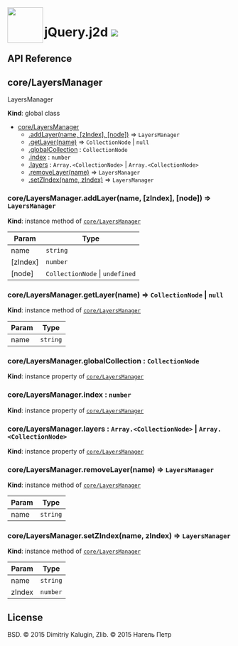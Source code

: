 <img src="https://github.com/fsggs/jquery.j2d/blob/0.2.0-dev/src/img/logo.png?raw=true" align="left" width="80"/>
<h1 align="left">jQuery.j2d <a href="https://www.versioneye.com/user/projects/56afa5f63d82b9003761dfc8">
    <img src="https://www.versioneye.com/user/projects/56afa5f63d82b9003761dfc8/badge.svg?style=flat"/></a></h1>


## API Reference

<a name="core/LayersManager"></a>

## core/LayersManager
LayersManager

**Kind**: global class  

* [core/LayersManager](#core/LayersManager)
    * [.addLayer(name, [zIndex], [node])](#core/LayersManager+addLayer) ⇒ <code>LayersManager</code>
    * [.getLayer(name)](#core/LayersManager+getLayer) ⇒ <code>CollectionNode</code> &#124; <code>null</code>
    * [.globalCollection](#core/LayersManager+globalCollection) : <code>CollectionNode</code>
    * [.index](#core/LayersManager+index) : <code>number</code>
    * [.layers](#core/LayersManager+layers) : <code>Array.&lt;CollectionNode&gt;</code> &#124; <code>Array.&lt;CollectionNode&gt;</code>
    * [.removeLayer(name)](#core/LayersManager+removeLayer) ⇒ <code>LayersManager</code>
    * [.setZIndex(name, zIndex)](#core/LayersManager+setZIndex) ⇒ <code>LayersManager</code>

<a name="core/LayersManager+addLayer"></a>

### core/LayersManager.addLayer(name, [zIndex], [node]) ⇒ <code>LayersManager</code>
**Kind**: instance method of <code>[core/LayersManager](#core/LayersManager)</code>  

| Param | Type |
| --- | --- |
| name | <code>string</code> | 
| [zIndex] | <code>number</code> | 
| [node] | <code>CollectionNode</code> &#124; <code>undefined</code> | 

<a name="core/LayersManager+getLayer"></a>

### core/LayersManager.getLayer(name) ⇒ <code>CollectionNode</code> &#124; <code>null</code>
**Kind**: instance method of <code>[core/LayersManager](#core/LayersManager)</code>  

| Param | Type |
| --- | --- |
| name | <code>string</code> | 

<a name="core/LayersManager+globalCollection"></a>

### core/LayersManager.globalCollection : <code>CollectionNode</code>
**Kind**: instance property of <code>[core/LayersManager](#core/LayersManager)</code>  
<a name="core/LayersManager+index"></a>

### core/LayersManager.index : <code>number</code>
**Kind**: instance property of <code>[core/LayersManager](#core/LayersManager)</code>  
<a name="core/LayersManager+layers"></a>

### core/LayersManager.layers : <code>Array.&lt;CollectionNode&gt;</code> &#124; <code>Array.&lt;CollectionNode&gt;</code>
**Kind**: instance property of <code>[core/LayersManager](#core/LayersManager)</code>  
<a name="core/LayersManager+removeLayer"></a>

### core/LayersManager.removeLayer(name) ⇒ <code>LayersManager</code>
**Kind**: instance method of <code>[core/LayersManager](#core/LayersManager)</code>  

| Param | Type |
| --- | --- |
| name | <code>string</code> | 

<a name="core/LayersManager+setZIndex"></a>

### core/LayersManager.setZIndex(name, zIndex) ⇒ <code>LayersManager</code>
**Kind**: instance method of <code>[core/LayersManager](#core/LayersManager)</code>  

| Param | Type |
| --- | --- |
| name | <code>string</code> | 
| zIndex | <code>number</code> | 


## License

BSD. © 2015 Dimitriy Kalugin, Zlib. © 2015 Нагель Петр

